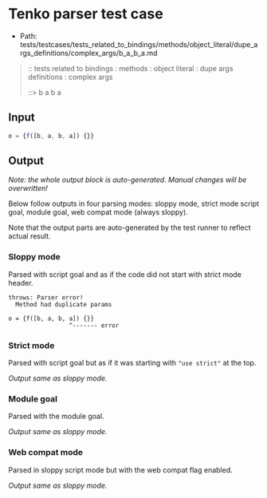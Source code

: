 # Tenko parser test case

- Path: tests/testcases/tests_related_to_bindings/methods/object_literal/dupe_args_definitions/complex_args/b_a_b_a.md

> :: tests related to bindings : methods : object literal : dupe args definitions : complex args
>
> ::> b a b a

## Input

`````js
o = {f([b, a, b, a]) {}}
`````

## Output

_Note: the whole output block is auto-generated. Manual changes will be overwritten!_

Below follow outputs in four parsing modes: sloppy mode, strict mode script goal, module goal, web compat mode (always sloppy).

Note that the output parts are auto-generated by the test runner to reflect actual result.

### Sloppy mode

Parsed with script goal and as if the code did not start with strict mode header.

`````
throws: Parser error!
  Method had duplicate params

o = {f([b, a, b, a]) {}}
                 ^------- error
`````

### Strict mode

Parsed with script goal but as if it was starting with `"use strict"` at the top.

_Output same as sloppy mode._

### Module goal

Parsed with the module goal.

_Output same as sloppy mode._

### Web compat mode

Parsed in sloppy script mode but with the web compat flag enabled.

_Output same as sloppy mode._
